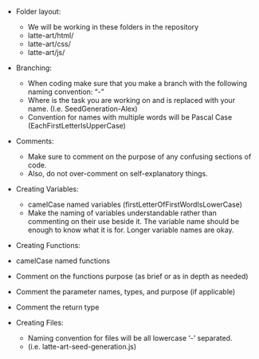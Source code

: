 * Folder layout:
  * We will be working in these folders in the repository
  * latte-art/html/
  * latte-art/css/
  * latte-art/js/

* Branching:
    * When coding make sure that you make a branch with the following naming convention: 
    “<task>-<name>”
    * Where <task> is the task you are working on and <name> is replaced with your name. (I.e. SeedGeneration-Alex)
    * Convention for names with multiple words will be Pascal Case (EachFirstLetterIsUpperCase)

* Comments:
  * Make sure to comment on the purpose of any confusing sections of code.
  * Also, do not over-comment on self-explanatory things.

* Creating Variables: 
  * camelCase named variables (firstLetterOfFirstWordIsLowerCase)
  * Make the naming of variables understandable rather than commenting on their use beside it. The variable name should be enough to know what it is for. Longer variable names are okay.

* Creating Functions:
 * camelCase named functions
 * Comment on the functions purpose (as brief or as in depth as needed)
 * Comment the parameter names, types, and purpose (if applicable)
 * Comment the return type

 
* Creating Files:
  * Naming convention for files will be all lowercase ‘-’ separated.
  * (i.e. latte-art-seed-generation.js)
